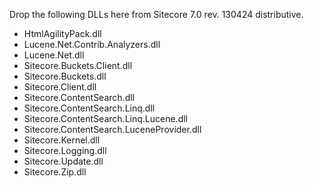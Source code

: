Drop the following DLLs here from Sitecore 7.0 rev. 130424 distributive.
<ul>
<li>HtmlAgilityPack.dll
<li>Lucene.Net.Contrib.Analyzers.dll</li>
<li>Lucene.Net.dll</li>
<li>Sitecore.Buckets.Client.dll</li>
<li>Sitecore.Buckets.dll</li>
<li>Sitecore.Client.dll</li>
<li>Sitecore.ContentSearch.dll</li>
<li>Sitecore.ContentSearch.Linq.dll</li>
<li>Sitecore.ContentSearch.Linq.Lucene.dll</li>
<li>Sitecore.ContentSearch.LuceneProvider.dll</li>
<li>Sitecore.Kernel.dll</li>
<li>Sitecore.Logging.dll</li>
<li>Sitecore.Update.dll</li>
<li>Sitecore.Zip.dll</li>
</ul>
